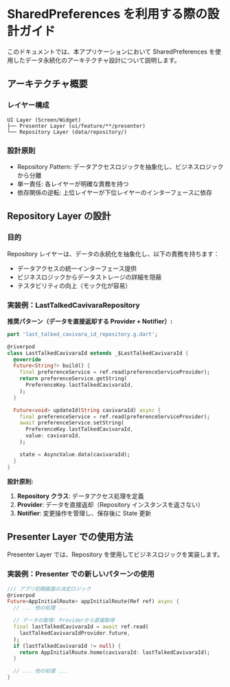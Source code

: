 # SharedPreferences を利用する際の設計ガイド

このドキュメントでは、本アプリケーションにおいて SharedPreferences を使用したデータ永続化のアーキテクチャ設計について説明します。

## アーキテクチャ概要

### レイヤー構成

```
UI Layer (Screen/Widget)
├── Presenter Layer (ui/feature/**/presenter)
└── Repository Layer (data/repository/)
```

### 設計原則

- Repository Pattern: データアクセスロジックを抽象化し、ビジネスロジックから分離
- 単一責任: 各レイヤーが明確な責務を持つ
- 依存関係の逆転: 上位レイヤーが下位レイヤーのインターフェースに依存

## Repository Layer の設計

### 目的

Repository レイヤーは、データの永続化を抽象化し、以下の責務を持ちます：

- データアクセスの統一インターフェース提供
- ビジネスロジックからデータストレージの詳細を隠蔽
- テスタビリティの向上（モック化が容易）

### 実装例：LastTalkedCavivaraRepository

**推奨パターン（データを直接返却する Provider + Notifier）:**

```dart
part 'last_talked_cavivara_id_repository.g.dart';

@riverpod
class LastTalkedCavivaraId extends _$LastTalkedCavivaraId {
  @override
  Future<String?> build() {
    final preferenceService = ref.read(preferenceServiceProvider);
    return preferenceService.getString(
      PreferenceKey.lastTalkedCavivaraId,
    );
  }

  Future<void> updateId(String cavivaraId) async {
    final preferenceService = ref.read(preferenceServiceProvider);
    await preferenceService.setString(
      PreferenceKey.lastTalkedCavivaraId,
      value: cavivaraId,
    );

    state = AsyncValue.data(cavivaraId);
  }
}
```

**設計原則:**

1. **Repository クラス**: データアクセス処理を定義
2. **Provider**: データを直接返却（Repository インスタンスを返さない）
3. **Notifier**: 変更操作を管理し、保存後に State 更新

## Presenter Layer での使用方法

Presenter Layer では、Repository を使用してビジネスロジックを実装します。

### 実装例：Presenter での新しいパターンの使用

```dart
/// アプリ初期画面の決定ロジック
@riverpod
Future<AppInitialRoute> appInitialRoute(Ref ref) async {
  // ... 他の処理 ...

  // データの取得: Providerから直接取得
  final lastTalkedCavivaraId = await ref.read(
    lastTalkedCavivaraIdProvider.future,
  );
  if (lastTalkedCavivaraId != null) {
    return AppInitialRoute.home(cavivaraId: lastTalkedCavivaraId);
  }

  // ... 他の処理 ...
}
```
